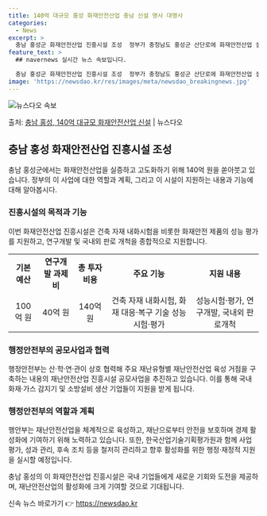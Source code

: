 ```yaml
---
title: 140억 대규모 홍성 화재안전산업 충남 신설 명사 대명사
categories:
  - News
excerpt: >
  충남 홍성군 화재안전산업 진흥시설 조성  정부가 충청남도 홍성군 산단로에 화재안전산업 실증 고도화 진흥시설을…
feature_text: >
  ## navernews 실시간 뉴스 속보입니다.

  충남 홍성군 화재안전산업 진흥시설 조성  정부가 충청남도 홍성군 산단로에 화재안전산업 실증 고도화 진흥시설을…
image: 'https://newsdao.kr/res/images/meta/newsdao_breakingnews.jpg'
---
```


![뉴스다오 속보](https://newsdao.kr/res/images/meta/newsdao_breakingnews.jpg)

<p>출처: <a href="https://newsdao.kr/4324" rel="dofollow">충남 홍성, 140억 대규모 화재안전산업 신설</a> | 뉴스다오</p>

<h2 data-ke-size="size26">충남 홍성 화재안전산업 진흥시설 조성</h2>

<p data-ke-size="size16">충남 홍성군에서는 화재안전산업을 실증하고 고도화하기 위해 140억 원을 쏟아붓고 있습니다. 정부의 이 사업에 대한 역할과 계획, 그리고 이 시설이 지원하는 내용과 기능에 대해 알아봅시다.</p>

<h3><b>진흥시설의 목적과 기능</b></h3>
<p data-ke-size="size16">이번 화재안전산업 진흥시설은 건축 자재 내화시험을 비롯한 화재안전 제품의 성능 평가를 지원하고, 연구개발 및 국내외 판로 개척을 종합적으로 지원합니다.</p>
<table>
	<tbody>
		<tr>
			<td style="text-align: center; height: 17px;"><b>기본 예산</b></td>
			<td style="text-align: center; height: 17px;"><b>연구개발 과제비</b></td>
			<td style="text-align: center; height: 17px;"><b>총 투자 비용</b></td>
			<td style="text-align: center; height: 17px;"><b>주요 기능</b></td>
			<td style="text-align: center; height: 17px;"><b>지원 내용</b></td>
		</tr>
		<tr>
			<td style="text-align: center; height: 17px;">100억 원</td>
			<td style="text-align: center; height: 17px;">40억 원</td>
			<td style="text-align: center; height: 17px;">140억 원</td>
			<td style="text-align: center; height: 17px;">건축 자재 내화시험, 화재 대응·복구 기술 성능시험·평가</td>
			<td style="text-align: center; height: 17px;">성능시험·평가, 연구개발, 국내외 판로개척</td>
		</tr>
	</tbody>
</table>

<h3><b>행정안전부의 공모사업과 협력</b></h3>
<p data-ke-size="size16">행정안전부는 산·학·연·관이 상호 협력해 주요 재난유형별 재난안전산업 육성 거점을 구축하는 내용의 재난안전산업 진흥시설 공모사업을 추진하고 있습니다. 이를 통해 국내 화재·가스 감지기 및 소방설비 생산 기업들이 지원을 받게 됩니다.</p>

<h3><b>행정안전부의 역할과 계획</b></h3>
<p data-ke-size="size16">행안부는 재난안전산업을 체계적으로 육성하고, 재난으로부터 안전을 보호하며 경제 활성화에 기여하기 위해 노력하고 있습니다. 또한, 한국산업기술기획평가원과 함께 사업 평가, 성과 관리, 후속 조치 등을 철저히 관리하고 향후 활성화를 위한 행정·재정적 지원을 실시할 예정입니다.</p>

<p data-ke-size="size16">충남 홍성의 이 화재안전산업 진흥시설은 국내 기업들에게 새로운 기회와 도전을 제공하며, 재난안전산업의 활성화에 크게 기여할 것으로 기대됩니다.</p>
 

신속 뉴스 바로가기 👉 <a href="https://newsdao.kr" rel="dofollow">https://newsdao.kr</a>


